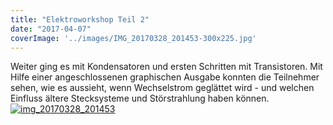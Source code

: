 ```yaml
---
title: "Elektroworkshop Teil 2"
date: "2017-04-07"
coverImage: '../images/IMG_20170328_201453-300x225.jpg'
---
```


Weiter ging es mit Kondensatoren und ersten Schritten mit Transistoren. Mit Hilfe einer angeschlossenen graphischen Ausgabe konnten die Teilnehmer sehen, wie es aussieht, wenn Wechselstrom geglättet wird - und welchen Einfluss ältere Stecksysteme und Störstrahlung haben können. [![img_20170328_201453](../images/IMG_20170328_201453-300x225.jpg)](https://hackzogtum-coburg.de/wp-content/uploads/2017/04/IMG_20170328_201453.jpg)
